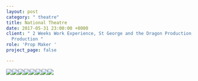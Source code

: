 ```yaml
---
layout: post
category: " theatre"
title: National Theatre
date: 2017-05-31 23:00:00 +0000
client: " 2 Weeks Work Experience, St George and the Dragon Production, Pinocchio
  Production "
role: 'Prop Maker '
project_page: false

---
```

![](/uploads/IMG_4148.JPG)![](/uploads/IMG_4107.JPG)![](/uploads/IMG_3958.JPG)![](/uploads/IMG_3962.JPG)![](/uploads/IMG_2291.jpg)![](/uploads/IMG_2447.jpg)![](/uploads/IMG_2364.jpg)![](/uploads/IMG_2457.jpg)